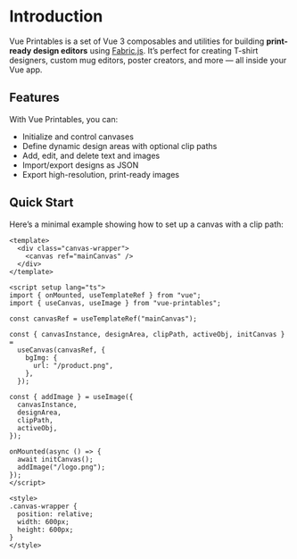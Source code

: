 # Introduction

Vue Printables is a set of Vue 3 composables and utilities for building **print-ready design editors** using [Fabric.js](http://fabricjs.com/). It’s perfect for creating T-shirt designers, custom mug editors, poster creators, and more — all inside your Vue app.

## Features

With Vue Printables, you can:

- Initialize and control canvases
- Define dynamic design areas with optional clip paths
- Add, edit, and delete text and images
- Import/export designs as JSON
- Export high-resolution, print-ready images

## Quick Start

Here’s a minimal example showing how to set up a canvas with a clip path:

```vue
<template>
  <div class="canvas-wrapper">
    <canvas ref="mainCanvas" />
  </div>
</template>

<script setup lang="ts">
import { onMounted, useTemplateRef } from "vue";
import { useCanvas, useImage } from "vue-printables";

const canvasRef = useTemplateRef("mainCanvas");

const { canvasInstance, designArea, clipPath, activeObj, initCanvas } =
  useCanvas(canvasRef, {
    bgImg: {
      url: "/product.png",
    },
  });

const { addImage } = useImage({
  canvasInstance,
  designArea,
  clipPath,
  activeObj,
});

onMounted(async () => {
  await initCanvas();
  addImage("/logo.png");
});
</script>

<style>
.canvas-wrapper {
  position: relative;
  width: 600px;
  height: 600px;
}
</style>
```

<script setup lang="ts">
import Introduction from "../code/Introduction.vue"
</script>

<Introduction/>
